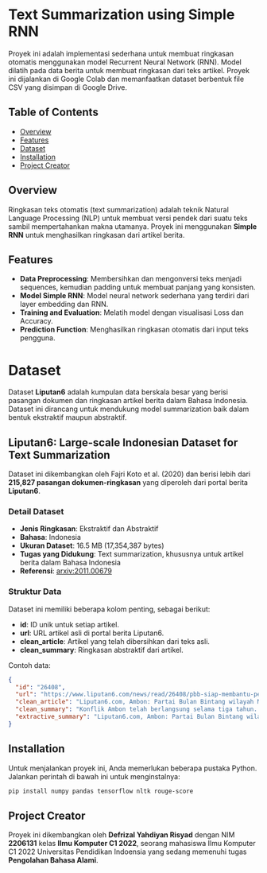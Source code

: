 # Text Summarization using Simple RNN

Proyek ini adalah implementasi sederhana untuk membuat ringkasan otomatis menggunakan model Recurrent Neural Network (RNN). Model dilatih pada data berita untuk membuat ringkasan dari teks artikel. Proyek ini dijalankan di Google Colab dan memanfaatkan dataset berbentuk file CSV yang disimpan di Google Drive.

## Table of Contents

- [Overview](#overview)
- [Features](#features)
- [Dataset](#dataset)
- [Installation](#installation)
- [Project Creator](#project-creator)
<!-- - [Model Architecture](#model-architecture)
- [Training the Model](#training-the-model)
- [Generating Summaries](#generating-summaries)
- [Results and Visualization](#results-and-visualization) -->

## Overview

Ringkasan teks otomatis (text summarization) adalah teknik Natural Language Processing (NLP) untuk membuat versi pendek dari suatu teks sambil mempertahankan makna utamanya. Proyek ini menggunakan **Simple RNN** untuk menghasilkan ringkasan dari artikel berita.

## Features

- **Data Preprocessing**: Membersihkan dan mengonversi teks menjadi sequences, kemudian padding untuk membuat panjang yang konsisten.
- **Model Simple RNN**: Model neural network sederhana yang terdiri dari layer embedding dan RNN.
- **Training and Evaluation**: Melatih model dengan visualisasi Loss dan Accuracy.
- **Prediction Function**: Menghasilkan ringkasan otomatis dari input teks pengguna.

# Dataset

Dataset **Liputan6** adalah kumpulan data berskala besar yang berisi pasangan dokumen dan ringkasan artikel berita dalam Bahasa Indonesia. Dataset ini dirancang untuk mendukung model summarization baik dalam bentuk ekstraktif maupun abstraktif.

## Liputan6: Large-scale Indonesian Dataset for Text Summarization 

Dataset ini dikembangkan oleh Fajri Koto et al. (2020) dan berisi lebih dari **215,827 pasangan dokumen-ringkasan** yang diperoleh dari portal berita **Liputan6**.

### Detail Dataset

- **Jenis Ringkasan**: Ekstraktif dan Abstraktif
- **Bahasa**: Indonesia
- **Ukuran Dataset**: 16.5 MB (17,354,387 bytes)
- **Tugas yang Didukung**: Text summarization, khususnya untuk artikel berita dalam Bahasa Indonesia
- **Referensi**: [arxiv:2011.00679](https://arxiv.org/abs/2011.00679)

### Struktur Data
Dataset ini memiliki beberapa kolom penting, sebagai berikut:

- **id**: ID unik untuk setiap artikel.
- **url**: URL artikel asli di portal berita Liputan6.
- **clean_article**: Artikel yang telah dibersihkan dari teks asli.
- **clean_summary**: Ringkasan abstraktif dari artikel.

Contoh data:

```json
{
  "id": "26408",
  "url": "https://www.liputan6.com/news/read/26408/pbb-siap-membantu-penyelesaian-konflik-ambon",
  "clean_article": "Liputan6.com, Ambon: Partai Bulan Bintang wilayah Maluku bertekad membantu pemerintah menyelesaikan konflik di provinsi tersebut...",
  "clean_summary": "Konflik Ambon telah berlangsung selama tiga tahun. Partai Bulan Bintang wilayah Maluku siap membantu pemerintah menyelesaikan kasus di provinsi tersebut.",
  "extractive_summary": "Liputan6.com, Ambon: Partai Bulan Bintang wilayah Maluku bertekad membantu pemerintah menyelesaikan konflik di provinsi tersebut. Siapa saja yang melanggar hukum harus ditindak."
}
```




## Installation

Untuk menjalankan proyek ini, Anda memerlukan beberapa pustaka Python. Jalankan perintah di bawah ini untuk menginstalnya:

```bash
pip install numpy pandas tensorflow nltk rouge-score
```


## Project Creator
Proyek ini dikembangkan oleh **Defrizal Yahdiyan Risyad** dengan NIM **2206131** kelas **Ilmu Komputer C1 2022**, seorang mahasiswa Ilmu Komputer C1 2022 Universitas Pendidikan Indoensia yang sedang memenuhi tugas **Pengolahan Bahasa Alami**.
